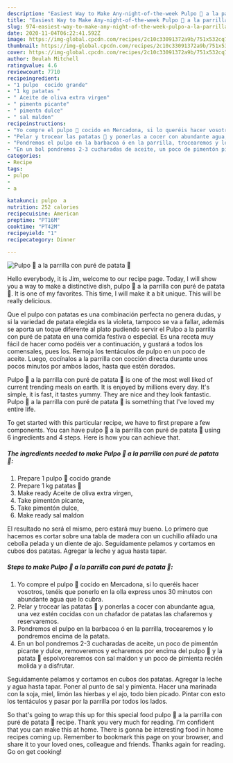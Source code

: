 ```yaml
---
description: "Easiest Way to Make Any-night-of-the-week Pulpo 🐙 a la parrilla con puré de patata 🥔"
title: "Easiest Way to Make Any-night-of-the-week Pulpo 🐙 a la parrilla con puré de patata 🥔"
slug: 974-easiest-way-to-make-any-night-of-the-week-pulpo-a-la-parrilla-con-pure-de-patata
date: 2020-11-04T06:22:41.592Z
image: https://img-global.cpcdn.com/recipes/2c10c33091372a9b/751x532cq70/pulpo-🐙-a-la-parrilla-con-pure-de-patata-🥔-foto-principal.jpg
thumbnail: https://img-global.cpcdn.com/recipes/2c10c33091372a9b/751x532cq70/pulpo-🐙-a-la-parrilla-con-pure-de-patata-🥔-foto-principal.jpg
cover: https://img-global.cpcdn.com/recipes/2c10c33091372a9b/751x532cq70/pulpo-🐙-a-la-parrilla-con-pure-de-patata-🥔-foto-principal.jpg
author: Beulah Mitchell
ratingvalue: 4.6
reviewcount: 7710
recipeingredient:
- "1 pulpo  cocido grande"
- "1 kg patatas "
- " Aceite de oliva extra virgen"
- " pimentn picante"
- " pimentn dulce"
- " sal maldon"
recipeinstructions:
- "Yo compre el pulpo 🐙 cocido en Mercadona, si lo queréis hacer vosotros, tenéis que ponerlo en la olla express unos 30 minutos con abundante agua que lo cubra."
- "Pelar y trocear las patatas 🥔 y ponerlas a cocer con abundante agua, una vez estén cocidas con un chafador de patatas las chafaremos y reservaremos."
- "Pondremos el pulpo en la barbacoa ó en la parrilla, trocearemos y lo pondremos encima de la patata."
- "En un bol pondremos 2-3 cucharadas de aceite, un poco de pimentón picante y dulce, removeremos y echaremos por encima del pulpo 🐙 y la patata 🥔 espolvorearemos con sal maldon y un poco de pimienta recién molida y a disfrutar."
categories:
- Recipe
tags:
- pulpo
- 
- a

katakunci: pulpo  a 
nutrition: 252 calories
recipecuisine: American
preptime: "PT16M"
cooktime: "PT42M"
recipeyield: "1"
recipecategory: Dinner

---
```



![Pulpo 🐙 a la parrilla con puré de patata 🥔](https://img-global.cpcdn.com/recipes/2c10c33091372a9b/751x532cq70/pulpo-🐙-a-la-parrilla-con-pure-de-patata-🥔-foto-principal.jpg)

Hello everybody, it is Jim, welcome to our recipe page. Today, I will show you a way to make a distinctive dish, pulpo 🐙 a la parrilla con puré de patata 🥔. It is one of my favorites. This time, I will make it a bit unique. This will be really delicious.

Que el pulpo con patatas es una combinación perfecta no genera dudas, y si la variedad de patata elegida es la violeta, tampoco se va a fallar, además se aporta un toque diferente al plato pudiendo servir el Pulpo a la parrilla con puré de patata en una comida festiva o especial. Es una receta muy fácil de hacer como podéis ver a continuación, y gustará a todos los comensales, pues los. Remoja los tentáculos de pulpo en un poco de aceite. Luego, cocínalos a la parrilla con cocción directa durante unos pocos minutos por ambos lados, hasta que estén dorados.

Pulpo 🐙 a la parrilla con puré de patata 🥔 is one of the most well liked of current trending meals on earth. It is enjoyed by millions every day. It's simple, it is fast, it tastes yummy. They are nice and they look fantastic. Pulpo 🐙 a la parrilla con puré de patata 🥔 is something that I've loved my entire life.


To get started with this particular recipe, we have to first prepare a few components. You can have pulpo 🐙 a la parrilla con puré de patata 🥔 using 6 ingredients and 4 steps. Here is how you can achieve that.

<!--inarticleads1-->

##### The ingredients needed to make Pulpo 🐙 a la parrilla con puré de patata 🥔:

1. Prepare 1 pulpo 🐙 cocido grande
1. Prepare 1 kg patatas 🥔
1. Make ready  Aceite de oliva extra virgen,
1. Take  pimentón picante,
1. Take  pimentón dulce,
1. Make ready  sal maldon


El resultado no será el mismo, pero estará muy bueno. Lo primero que hacemos es cortar sobre una tabla de madera con un cuchillo afilado una cebolla pelada y un diente de ajo. Seguidamente pelamos y cortamos en cubos dos patatas. Agregar la leche y agua hasta tapar. 

<!--inarticleads2-->

##### Steps to make Pulpo 🐙 a la parrilla con puré de patata 🥔:

1. Yo compre el pulpo 🐙 cocido en Mercadona, si lo queréis hacer vosotros, tenéis que ponerlo en la olla express unos 30 minutos con abundante agua que lo cubra.
1. Pelar y trocear las patatas 🥔 y ponerlas a cocer con abundante agua, una vez estén cocidas con un chafador de patatas las chafaremos y reservaremos.
1. Pondremos el pulpo en la barbacoa ó en la parrilla, trocearemos y lo pondremos encima de la patata.
1. En un bol pondremos 2-3 cucharadas de aceite, un poco de pimentón picante y dulce, removeremos y echaremos por encima del pulpo 🐙 y la patata 🥔 espolvorearemos con sal maldon y un poco de pimienta recién molida y a disfrutar.


Seguidamente pelamos y cortamos en cubos dos patatas. Agregar la leche y agua hasta tapar. Poner al punto de sal y pimienta. Hacer una marinada con la soja, miel, limón las hierbas y el ajo, todo bien picado. Pintar con esto los tentáculos y pasar por la parrilla por todos los lados. 

So that's going to wrap this up for this special food pulpo 🐙 a la parrilla con puré de patata 🥔 recipe. Thank you very much for reading. I'm confident that you can make this at home. There is gonna be interesting food in home recipes coming up. Remember to bookmark this page on your browser, and share it to your loved ones, colleague and friends. Thanks again for reading. Go on get cooking!
